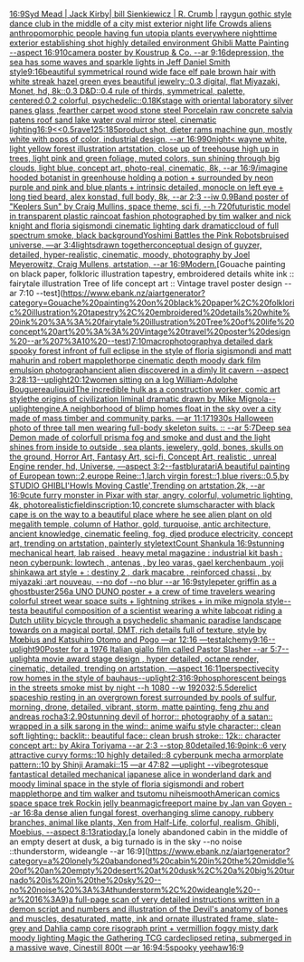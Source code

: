 [16:9](https://www.ebank.nz/aiartgenerator?category=16%3A9)[Syd Mead | Jack Kirby| bill Sienkiewicz | R. Crumb | raygun gothic style dance club in the middle of a city mist exterior night life Crowds aliens anthropomorphic people having fun utopia plants everywhere nighttime exterior establishing shot highly detailed environment Ghibli Matte Painting --aspect 16:9](https://www.ebank.nz/aiartgenerator?category=Syd%20Mead%20%7C%20Jack%20Kirby%7C%20bill%20Sienkiewicz%20%7C%20R.%20Crumb%20%7C%20raygun%20gothic%20style%20dance%20club%20in%20the%20middle%20of%20a%20city%20mist%20exterior%20night%20life%20Crowds%20aliens%20anthropomorphic%20people%20having%20fun%20utopia%20plants%20everywhere%20nighttime%20exterior%20establishing%20shot%20highly%20detailed%20environment%20Ghibli%20Matte%20Painting%20--aspect%2016%3A9)[10](https://www.ebank.nz/aiartgenerator?category=10)[camera poster by Koustrup & Co. --ar 9:16](https://www.ebank.nz/aiartgenerator?category=camera%20poster%20by%20Koustrup%20%26%20Co.%20--ar%209%3A16)[depression, the sea has some waves and sparkle lights in Jeff Daniel Smith style](https://www.ebank.nz/aiartgenerator?category=depression%2C%20the%20sea%20has%20some%20waves%20and%20sparkle%20lights%20in%20Jeff%20Daniel%20Smith%20style)[9:16](https://www.ebank.nz/aiartgenerator?category=9%3A16)[beautiful symmetrical round wide face elf pale brown hair with white streak hazel green eyes beautiful jewelry::0.3 digital, flat Miyazaki, Monet, hd, 8k::0.3 D&D::0.4 rule of thirds, symmetrical, palette, centered:0.2 colorful, psychedelic::0.1](https://www.ebank.nz/aiartgenerator?category=beautiful%20symmetrical%20round%20wide%20face%20elf%20pale%20brown%20hair%20with%20white%20streak%20hazel%20green%20eyes%20beautiful%20jewelry%3A%3A0.3%20digital%2C%20flat%20Miyazaki%2C%20Monet%2C%20hd%2C%208k%3A%3A0.3%20D%26D%3A%3A0.4%20rule%20of%20thirds%2C%20symmetrical%2C%20palette%2C%20centered%3A0.2%20colorful%2C%20psychedelic%3A%3A0.1)[8K](https://www.ebank.nz/aiartgenerator?category=8K)[stage with oriental laboratory silver panes glass ,fearther carpet wood stone steel Porcelain raw concrete salvia patens roof sand lake water oval mirror steel,  cinematic lighting](https://www.ebank.nz/aiartgenerator?category=stage%20with%20oriental%20laboratory%20silver%20panes%20glass%20%2Cfearther%20carpet%20wood%20stone%20steel%20Porcelain%20raw%20concrete%20salvia%20patens%20roof%20sand%20lake%20water%20oval%20mirror%20steel%2C%20%20cinematic%20lighting)[](https://www.ebank.nz/aiartgenerator?category=)[](https://www.ebank.nz/aiartgenerator?category=)[16:9](https://www.ebank.nz/aiartgenerator?category=16%3A9)[<<0.5](https://www.ebank.nz/aiartgenerator?category=%3C%3C0.5)[rave](https://www.ebank.nz/aiartgenerator?category=rave)[125:185](https://www.ebank.nz/aiartgenerator?category=125%3A185)[product shot, dieter rams machine gun, mostly white with pops of color, industrial design, --ar 16:9](https://www.ebank.nz/aiartgenerator?category=product%20shot%2C%20dieter%20rams%20machine%20gun%2C%20mostly%20white%20with%20pops%20of%20color%2C%20industrial%20design%2C%20--ar%2016%3A9)[90](https://www.ebank.nz/aiartgenerator?category=90)[night](https://www.ebank.nz/aiartgenerator?category=night)[< wayne white, light yellow forest illustration artstation, close up of treehouse high up in trees, light pink and green foliage, muted colors, sun shining through big clouds, light blue, concept art, photo-real, cinematic, 8k, --ar 16:9](https://www.ebank.nz/aiartgenerator?category=%3C%20wayne%20white%2C%20light%20yellow%20forest%20illustration%20artstation%2C%20close%20up%20of%20treehouse%20high%20up%20in%20trees%2C%20light%20pink%20and%20green%20foliage%2C%20muted%20colors%2C%20sun%20shining%20through%20big%20clouds%2C%20light%20blue%2C%20concept%20art%2C%20photo-real%2C%20cinematic%2C%208k%2C%20--ar%2016%3A9)[/imagine hooded botanist in greenhouse holding a potion + surrounded by neon purple and pink and blue plants + intrinsic detailed,  monocle on left eye + long tied beard, alex konstad, full body, 8k, --ar 2:3 --iw 0.9](https://www.ebank.nz/aiartgenerator?category=/imagine%20hooded%20botanist%20in%20greenhouse%20holding%20a%20potion%20%2B%20surrounded%20by%20neon%20purple%20and%20pink%20and%20blue%20plants%20%2B%20intrinsic%20detailed%2C%20%20monocle%20on%20left%20eye%20%2B%20long%20tied%20beard%2C%20alex%20konstad%2C%20full%20body%2C%208k%2C%20--ar%202%3A3%20--iw%200.9)[Band poster of "Keplers Sun" by Craig Mullins, space theme, sci fi, --h 720](https://www.ebank.nz/aiartgenerator?category=Band%20poster%20of%20%22Keplers%20Sun%22%20by%20Craig%20Mullins%2C%20space%20theme%2C%20sci%20fi%2C%20--h%20720)[futuristic model in transparent plastic raincoat fashion photographed by tim walker and nick knight and floria sigismondi cinematic lighting dark dramatic](https://www.ebank.nz/aiartgenerator?category=futuristic%20model%20in%20transparent%20plastic%20raincoat%20fashion%20photographed%20by%20tim%20walker%20and%20nick%20knight%20and%20floria%20sigismondi%20cinematic%20lighting%20dark%20dramatic)[cloud of full spectrum smoke, black background](https://www.ebank.nz/aiartgenerator?category=cloud%20of%20full%20spectrum%20smoke%2C%20black%20background)[Yoshimi Battles the Pink Robots](https://www.ebank.nz/aiartgenerator?category=Yoshimi%20Battles%20the%20Pink%20Robots)[bruised universe, —ar 3:4](https://www.ebank.nz/aiartgenerator?category=bruised%20universe%2C%20%E2%80%94ar%203%3A4)[lights](https://www.ebank.nz/aiartgenerator?category=lights)[drawn together](https://www.ebank.nz/aiartgenerator?category=drawn%20together)[conceptual design of guyzer, detailed, hyper-realistic, cinematic, moody, photography by Joel Meyerowitz, Craig Mullens, artstation, --ar 16:9](https://www.ebank.nz/aiartgenerator?category=conceptual%20design%20of%20guyzer%2C%20detailed%2C%20hyper-realistic%2C%20cinematic%2C%20moody%2C%20photography%20by%20Joel%20Meyerowitz%2C%20Craig%20Mullens%2C%20artstation%2C%20--ar%2016%3A9)[Modern.](https://www.ebank.nz/aiartgenerator?category=Modern.)[Gouache painting on black paper, folkloric illustration tapestry, embroidered details white ink :: fairytale illustration Tree of life concept art :: Vintage travel poster design --ar 7:10 --test](https://www.ebank.nz/aiartgenerator?category=Gouache%20painting%20on%20black%20paper%2C%20folkloric%20illustration%20tapestry%2C%20embroidered%20details%20white%20ink%20%3A%3A%20fairytale%20illustration%20Tree%20of%20life%20concept%20art%20%3A%3A%20Vintage%20travel%20poster%20design%20--ar%207%3A10%20--test)[7:10](https://www.ebank.nz/aiartgenerator?category=7%3A10)[macrophotography](https://www.ebank.nz/aiartgenerator?category=macrophotography)[a detailed dark spooky forest infront of full eclipse in the style of floria sigismondi and matt mahurin and robert mapplethorpe cinematic depth moody dark film emulsion photograph](https://www.ebank.nz/aiartgenerator?category=a%20detailed%20dark%20spooky%20forest%20infront%20of%20full%20eclipse%20in%20the%20style%20of%20floria%20sigismondi%20and%20matt%20mahurin%20and%20robert%20mapplethorpe%20cinematic%20depth%20moody%20dark%20film%20emulsion%20photograph)[ancient alien discovered in a dimly lit cavern --aspect 3:2](https://www.ebank.nz/aiartgenerator?category=ancient%20alien%20discovered%20in%20a%20dimly%20lit%20cavern%20--aspect%203%3A2)[8:13](https://www.ebank.nz/aiartgenerator?category=8%3A13)[--uplight](https://www.ebank.nz/aiartgenerator?category=--uplight)[20:12](https://www.ebank.nz/aiartgenerator?category=20%3A12)[women sitting on a log William-Adolphe Bouguereau](https://www.ebank.nz/aiartgenerator?category=women%20sitting%20on%20a%20log%20William-Adolphe%20Bouguereau)[liquid](https://www.ebank.nz/aiartgenerator?category=liquid)[The incredible hulk as a construction worker, comic art style](https://www.ebank.nz/aiartgenerator?category=The%20incredible%20hulk%20as%20a%20construction%20worker%2C%20comic%20art%20style)[the origins of civilization liminal dramatic drawn by Mike Mignola](https://www.ebank.nz/aiartgenerator?category=the%20origins%20of%20civilization%20liminal%20dramatic%20drawn%20by%20Mike%20Mignola)[--uplight](https://www.ebank.nz/aiartgenerator?category=--uplight)[engine,](https://www.ebank.nz/aiartgenerator?category=engine%2C)[A neighborhood of blimp homes float in the sky over a city made of mass timber and community parks. —ar 11:17](https://www.ebank.nz/aiartgenerator?category=A%20neighborhood%20of%20blimp%20homes%20float%20in%20the%20sky%20over%20a%20city%20made%20of%20mass%20timber%20and%20community%20parks.%20%E2%80%94ar%2011%3A17)[1930s Halloween photo of three tall men wearing full-body skeleton suits. :: --ar 5:7](https://www.ebank.nz/aiartgenerator?category=1930s%20Halloween%20photo%20of%20three%20tall%20men%20wearing%20full-body%20skeleton%20suits.%20%3A%3A%20--ar%205%3A7)[Deep sea Demon made of colorfull prisma fog and smoke and dust and the light shines from inside to outside , sea plants, jewelery, gold, bones, skulls on the ground, Horror Art, Fantasy Art, sci-fi, Concept Art, realistic , unreal Engine render, hd, Universe, —aspect 3:2](https://www.ebank.nz/aiartgenerator?category=Deep%20sea%20Demon%20made%20of%20colorfull%20prisma%20fog%20and%20smoke%20and%20dust%20and%20the%20light%20shines%20from%20inside%20to%20outside%20%2C%20sea%20plants%2C%20jewelery%2C%20gold%2C%20bones%2C%20skulls%20on%20the%20ground%2C%20Horror%20Art%2C%20Fantasy%20Art%2C%20sci-fi%2C%20Concept%20Art%2C%20realistic%20%2C%20unreal%20Engine%20render%2C%20hd%2C%20Universe%2C%20%E2%80%94aspect%203%3A2)[--fast](https://www.ebank.nz/aiartgenerator?category=--fast)[blur](https://www.ebank.nz/aiartgenerator?category=blur)[atari](https://www.ebank.nz/aiartgenerator?category=atari)[A beautiful painting of European town::2,europe Reine::1,larch virgin forest::1,blue rivers::0.5,by STUDIO GHIBLI'Howls Moving Castle',Trending on artstation,2k, --ar 16:9](https://www.ebank.nz/aiartgenerator?category=A%20beautiful%20painting%20of%20European%20town%3A%3A2%2Ceurope%20Reine%3A%3A1%2Clarch%20virgin%20forest%3A%3A1%2Cblue%20rivers%3A%3A0.5%2Cby%20STUDIO%20GHIBLI%27Howls%20Moving%20Castle%27%2CTrending%20on%20artstation%2C2k%2C%20--ar%2016%3A9)[cute furry monster in Pixar with star, angry, colorful, volumetric lighting, 4k, photorealistic](https://www.ebank.nz/aiartgenerator?category=cute%20furry%20monster%20in%20Pixar%20with%20star%2C%20angry%2C%20colorful%2C%20volumetric%20lighting%2C%204k%2C%20photorealistic)[field](https://www.ebank.nz/aiartgenerator?category=field)[inscription:10,](https://www.ebank.nz/aiartgenerator?category=inscription%3A10%2C)[concrete slums](https://www.ebank.nz/aiartgenerator?category=concrete%20slums)[character with black cape is on the way to a beautiful place where he see alien plant on old megalith temple, column of Hathor, gold, turquoise, antic architecture, ancient knowledge, cinematic feeling, fog, djed produce electricity, concept art, trending on artstation, painterly style](https://www.ebank.nz/aiartgenerator?category=character%20with%20black%20cape%20is%20on%20the%20way%20to%20a%20beautiful%20place%20where%20he%20see%20alien%20plant%20on%20old%20megalith%20temple%2C%20column%20of%20Hathor%2C%20gold%2C%20turquoise%2C%20antic%20architecture%2C%20ancient%20knowledge%2C%20cinematic%20feeling%2C%20fog%2C%20djed%20produce%20electricity%2C%20concept%20art%2C%20trending%20on%20artstation%2C%20painterly%20style)[text](https://www.ebank.nz/aiartgenerator?category=text)[Count Shankula 16:9](https://www.ebank.nz/aiartgenerator?category=Count%20Shankula%2016%3A9)[stunning mechanical heart, lab raised , heavy metal magazine : industrial kit bash : neon cyberpunk: lowtech , antenas , by leo varas, gael kerchenbaum ,yoji shinkawa art style + : destiny 2 , dark macabre , reinforced chassi , by miyazaki :art nouveau,  --no dof --no blur --ar 16:9](https://www.ebank.nz/aiartgenerator?category=stunning%20mechanical%20heart%2C%20lab%20raised%20%2C%20heavy%20metal%20magazine%20%3A%20industrial%20kit%20bash%20%3A%20neon%20cyberpunk%3A%20lowtech%20%2C%20antenas%20%2C%20by%20leo%20varas%2C%20gael%20kerchenbaum%20%2Cyoji%20shinkawa%20art%20style%20%2B%20%3A%20destiny%202%20%2C%20dark%20macabre%20%2C%20reinforced%20chassi%20%2C%20by%20miyazaki%20%3Aart%20nouveau%2C%20%20--no%20dof%20--no%20blur%20--ar%2016%3A9)[style](https://www.ebank.nz/aiartgenerator?category=style)[peter griffin as a ghostbuster](https://www.ebank.nz/aiartgenerator?category=peter%20griffin%20as%20a%20ghostbuster)[256](https://www.ebank.nz/aiartgenerator?category=256)[a UNO DUNO poster + a crew of time travelers wearing colorful street wear space suits + lightning strikes + in mike mignola style](https://www.ebank.nz/aiartgenerator?category=a%20UNO%20DUNO%20poster%20%2B%20a%20crew%20of%20time%20travelers%20wearing%20colorful%20street%20wear%20space%20suits%20%2B%20lightning%20strikes%20%2B%20in%20mike%20mignola%20style)[--test](https://www.ebank.nz/aiartgenerator?category=--test)[a beautiful composition of a scientist wearing a white labcoat riding a Dutch utility bicycle through a psychedelic shamanic paradise landscape towards on a magical portal, DMT,  rich details full of texture, style by Mœbius and Katsuhiro Otomo and Pogo —ar 12:16 —test](https://www.ebank.nz/aiartgenerator?category=a%20beautiful%20composition%20of%20a%20scientist%20wearing%20a%20white%20labcoat%20riding%20a%20Dutch%20utility%20bicycle%20through%20a%20psychedelic%20shamanic%20paradise%20landscape%20towards%20on%20a%20magical%20portal%2C%20DMT%2C%20%20rich%20details%20full%20of%20texture%2C%20style%20by%20M%C5%93bius%20and%20Katsuhiro%20Otomo%20and%20Pogo%20%E2%80%94ar%2012%3A16%20%E2%80%94test)[alchemy](https://www.ebank.nz/aiartgenerator?category=alchemy)[9:16](https://www.ebank.nz/aiartgenerator?category=9%3A16)[--uplight](https://www.ebank.nz/aiartgenerator?category=--uplight)[90](https://www.ebank.nz/aiartgenerator?category=90)[Poster for a 1976 Italian giallo film called Pastor Slasher --ar 5:7](https://www.ebank.nz/aiartgenerator?category=Poster%20for%20a%201976%20Italian%20giallo%20film%20called%20Pastor%20Slasher%20--ar%205%3A7)[--uplight](https://www.ebank.nz/aiartgenerator?category=--uplight)[a movie award stage design , hyper detailed, octane render, cinematic, detailed, trending on artstation, —aspect 16:11](https://www.ebank.nz/aiartgenerator?category=a%20movie%20award%20stage%20design%20%2C%20hyper%20detailed%2C%20octane%20render%2C%20cinematic%2C%20detailed%2C%20trending%20on%20artstation%2C%20%E2%80%94aspect%2016%3A11)[perspective](https://www.ebank.nz/aiartgenerator?category=perspective)[city row homes in the style of bauhaus](https://www.ebank.nz/aiartgenerator?category=city%20row%20homes%20in%20the%20style%20of%20bauhaus)[--uplight](https://www.ebank.nz/aiartgenerator?category=--uplight)[2:3](https://www.ebank.nz/aiartgenerator?category=2%3A3)[16:9](https://www.ebank.nz/aiartgenerator?category=16%3A9)[phosphorescent beings in the streets smoke mist by night --h 1080 --w 1920](https://www.ebank.nz/aiartgenerator?category=phosphorescent%20beings%20in%20the%20streets%20smoke%20mist%20by%20night%20--h%201080%20--w%201920)[32:5](https://www.ebank.nz/aiartgenerator?category=32%3A5)[.5](https://www.ebank.nz/aiartgenerator?category=.5)[derelict spaceship resting in an overgrown forest surrounded by pools of sulfur, morning, drone, detailed, vibrant, storm, matte painting, feng zhu and andreas rocha](https://www.ebank.nz/aiartgenerator?category=derelict%20spaceship%20resting%20in%20an%20overgrown%20forest%20surrounded%20by%20pools%20of%20sulfur%2C%20morning%2C%20drone%2C%20detailed%2C%20vibrant%2C%20storm%2C%20matte%20painting%2C%20feng%20zhu%20and%20andreas%20rocha)[3:2](https://www.ebank.nz/aiartgenerator?category=3%3A2)[.90](https://www.ebank.nz/aiartgenerator?category=.90)[stunning devil of horror:: photography of a satan:: wrapped in a silk sarong in the wind:: anime waifu style character:: clean soft lighting:: backlit:: beautiful face:: clean brush stroke:: 12k:: character concept art:: by Akira Toriyama --ar 2:3 --stop 80](https://www.ebank.nz/aiartgenerator?category=stunning%20devil%20of%20horror%3A%3A%20photography%20of%20a%20satan%3A%3A%20wrapped%20in%20a%20silk%20sarong%20in%20the%20wind%3A%3A%20anime%20waifu%20style%20character%3A%3A%20clean%20soft%20lighting%3A%3A%20backlit%3A%3A%20beautiful%20face%3A%3A%20clean%20brush%20stroke%3A%3A%2012k%3A%3A%20character%20concept%20art%3A%3A%20by%20Akira%20Toriyama%20--ar%202%3A3%20--stop%2080)[detailed,](https://www.ebank.nz/aiartgenerator?category=detailed%2C)[16:9](https://www.ebank.nz/aiartgenerator?category=16%3A9)[pink::6 very attractive curvy forms::10 highly detailed::8 cyberpunk mecha armorplate pattern::10 by Shinji Aramaki::15 —ar 47:82 —uplight --vibe](https://www.ebank.nz/aiartgenerator?category=pink%3A%3A6%20very%20attractive%20curvy%20forms%3A%3A10%20highly%20detailed%3A%3A8%20cyberpunk%20mecha%20armorplate%20pattern%3A%3A10%20by%20Shinji%20Aramaki%3A%3A15%20%E2%80%94ar%2047%3A82%20%E2%80%94uplight%20--vibe)[grotesque fantastical detailed mechanical japanese alice in wonderland dark and moody liminal space in the style of floria sigismondi and robert mapplethorpe and tim walker and tsutomu nihei](https://www.ebank.nz/aiartgenerator?category=grotesque%20fantastical%20detailed%20mechanical%20japanese%20alice%20in%20wonderland%20dark%20and%20moody%20liminal%20space%20in%20the%20style%20of%20floria%20sigismondi%20and%20robert%20mapplethorpe%20and%20tim%20walker%20and%20tsutomu%20nihei)[smooth](https://www.ebank.nz/aiartgenerator?category=smooth)[American comics space  space trek Rockin jelly bean](https://www.ebank.nz/aiartgenerator?category=American%20comics%20space%20%20space%20trek%20Rockin%20jelly%20bean)[magic](https://www.ebank.nz/aiartgenerator?category=magic)[freeport maine by Jan van Goyen --ar 16:8](https://www.ebank.nz/aiartgenerator?category=freeport%20maine%20by%20Jan%20van%20Goyen%20--ar%2016%3A8)[a dense alien fungal forest, overhanging slime canopy, rubbery branches, animal like plants, Xen from Half-Life, colorful, realism, Ghibli, Moebius, --aspect 8:13](https://www.ebank.nz/aiartgenerator?category=a%20dense%20alien%20fungal%20forest%2C%20overhanging%20slime%20canopy%2C%20rubbery%20branches%2C%20animal%20like%20plants%2C%20Xen%20from%20Half-Life%2C%20colorful%2C%20realism%2C%20Ghibli%2C%20Moebius%2C%20--aspect%208%3A13)[ratio](https://www.ebank.nz/aiartgenerator?category=ratio)[day.](https://www.ebank.nz/aiartgenerator?category=day.)[a lonely abandoned cabin in the middle of an empty desert at dusk, a big turnado is in the sky --no noise ::thunderstorm, wideangle --ar 16:9](https://www.ebank.nz/aiartgenerator?category=a%20lonely%20abandoned%20cabin%20in%20the%20middle%20of%20an%20empty%20desert%20at%20dusk%2C%20a%20big%20turnado%20is%20in%20the%20sky%20--no%20noise%20%3A%3Athunderstorm%2C%20wideangle%20--ar%2016%3A9)[a full-page scan of very detailed instructions written in a demon script and numbers and illustration of the Devil's anatomy of bones and muscles, desaturated, matte, ink and ornate illustrated frame, slate-grey and Dahlia camp core risograph print + vermillion foggy misty dark moody lighting Magic the Gathering TCG card](https://www.ebank.nz/aiartgenerator?category=a%20full-page%20scan%20of%20very%20detailed%20instructions%20written%20in%20a%20demon%20script%20and%20numbers%20and%20illustration%20of%20the%20Devil%27s%20anatomy%20of%20bones%20and%20muscles%2C%20desaturated%2C%20matte%2C%20ink%20and%20ornate%20illustrated%20frame%2C%20slate-grey%20and%20Dahlia%20camp%20core%20risograph%20print%20%2B%20vermillion%20foggy%20misty%20dark%20moody%20lighting%20Magic%20the%20Gathering%20TCG%20card)[eclipsed retina, submerged in a massive wave, Cinestill 800t —ar 16:9](https://www.ebank.nz/aiartgenerator?category=eclipsed%20retina%2C%20submerged%20in%20a%20massive%20wave%2C%20Cinestill%20800t%20%E2%80%94ar%2016%3A9)[4:5](https://www.ebank.nz/aiartgenerator?category=4%3A5)[spooky yeehaw](https://www.ebank.nz/aiartgenerator?category=spooky%20yeehaw)[16:9](https://www.ebank.nz/aiartgenerator?category=16%3A9)